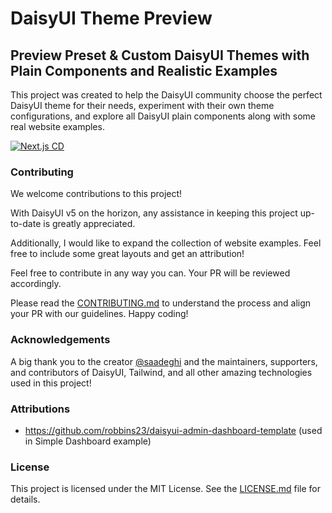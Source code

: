 # DaisyUI Theme Preview

## Preview Preset & Custom DaisyUI Themes with Plain Components and Realistic Examples

This project was created to help the DaisyUI community choose the perfect DaisyUI theme for their needs, experiment with their own theme configurations, and explore all DaisyUI plain components along with some real website examples.

[![Next.js CD](https://github.com/BakirGracic/daisyui-theme-preview/actions/workflows/nextjs-cd.yml/badge.svg)](https://github.com/BakirGracic/daisyui-theme-preview/actions/workflows/nextjs-cd.yml)

### Contributing

We welcome contributions to this project!

With DaisyUI v5 on the horizon, any assistance in keeping this project up-to-date is greatly appreciated.

Additionally, I would like to expand the collection of website examples. Feel free to include some great layouts and get an attribution!

Feel free to contribute in any way you can. Your PR will be reviewed accordingly.

Please read the [CONTRIBUTING.md](https://github.com/BakirGracic/daisyui-theme-preview/blob/main/CONTRIBUTING.md) to understand the process and align your PR with our guidelines. Happy coding!

### Acknowledgements

A big thank you to the creator [@saadeghi](https://github.com/saadeghi) and the maintainers, supporters, and contributors of DaisyUI, Tailwind, and all other amazing technologies used in this project!

### Attributions

- https://github.com/robbins23/daisyui-admin-dashboard-template (used in Simple Dashboard example)

### License

This project is licensed under the MIT License. See the [LICENSE.md](https://github.com/BakirGracic/daisyui-theme-preview/blob/main/LICENSE.md) file for details.

